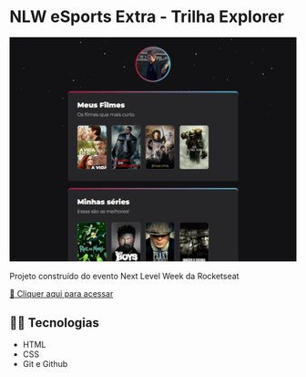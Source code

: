 # NLW eSports Extra - Trilha Explorer

![preview](./.github/preview.png)

Projeto construído do evento Next Level Week da Rocketseat

[🔗 Cliquer aqui para acessar](https://ludtech.github.io/nlw-explorer-extra/)

## 👨‍💻 Tecnologias

 - HTML
 - CSS
 - Git e Github